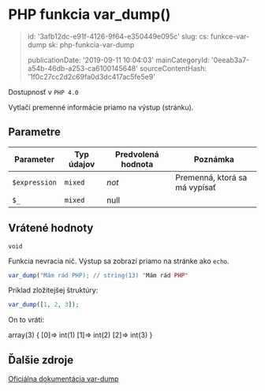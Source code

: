 PHP funkcia var_dump()
======================

> id: '3afb12dc-e91f-4126-9f64-e350449e095c'
> slug:
> 	cs: funkce-var-dump
> 	sk: php-funkcia-var-dump
> 
> publicationDate: '2019-09-11 10:04:03'
> mainCategoryId: '0eeab3a7-a54b-46db-a253-ca6100145648'
> sourceContentHash: '1f0c27cc2d2c69fa0d3dc417ac5fe5e9'

Dostupnosť v `PHP 4.0`

Vytlačí premenné informácie priamo na výstup (stránku).

Parametre
--------------

| Parameter | Typ údajov | Predvolená hodnota | Poznámka |
|-----|-----|-----|-----|
| `$expression` | `mixed` | *not* | Premenná, ktorá sa má vypísať |
| `$_` | `mixed` | null |


Vrátené hodnoty
----------------

`void`

Funkcia nevracia nič. Výstup sa zobrazí priamo na stránke ako `echo`.

```php
var_dump("Mám rád PHP); // string(13) "Mám rád PHP"
```

Príklad zložitejšej štruktúry:

```php
var_dump([1, 2, 3]);
```

On to vráti:

array(3) {
  [0]=>
  int(1)
  [1]=>
  int(2)
  [2]=>
  int(3)
}

Ďalšie zdroje
------------

[Oficiálna dokumentácia var-dump](https://www.php.net/manual/en/function.var-dump.php)
